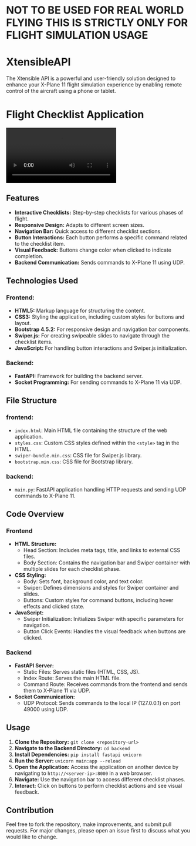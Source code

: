 # NOT TO BE USED FOR REAL WORLD FLYING THIS IS STRICTLY ONLY FOR FLIGHT SIMULATION USAGE

# XtensibleAPI
The Xtensible API is a powerful and user-friendly solution designed to enhance your X-Plane 11 flight simulation experience by enabling remote control of the aircraft using a phone or tablet. 

# Flight Checklist Application

![Image Description](https://i.imgur.com/mr023PY.mp4)
## Features

- **Interactive Checklists:** Step-by-step checklists for various phases of flight.
- **Responsive Design:** Adapts to different screen sizes.
- **Navigation Bar:** Quick access to different checklist sections.
- **Button Interactions:** Each button performs a specific command related to the checklist item.
- **Visual Feedback:** Buttons change color when clicked to indicate completion.
- **Backend Communication:** Sends commands to X-Plane 11 using UDP.

## Technologies Used

### Frontend:

- **HTML5:** Markup language for structuring the content.
- **CSS3:** Styling the application, including custom styles for buttons and layout.
- **Bootstrap 4.5.2:** For responsive design and navigation bar components.
- **Swiper.js:** For creating swipeable slides to navigate through the checklist items.
- **JavaScript:** For handling button interactions and Swiper.js initialization.

### Backend:

- **FastAPI:** Framework for building the backend server.
- **Socket Programming:** For sending commands to X-Plane 11 via UDP.

## File Structure

### frontend:

- `index.html`: Main HTML file containing the structure of the web application.
- `styles.css`: Custom CSS styles defined within the `<style>` tag in the HTML.
- `swiper-bundle.min.css`: CSS file for Swiper.js library.
- `bootstrap.min.css`: CSS file for Bootstrap library.

### backend:

- `main.py`: FastAPI application handling HTTP requests and sending UDP commands to X-Plane 11.

## Code Overview

### Frontend

- **HTML Structure:**
  - Head Section: Includes meta tags, title, and links to external CSS files.
  - Body Section: Contains the navigation bar and Swiper container with multiple slides for each checklist phase.
- **CSS Styling:**
  - Body: Sets font, background color, and text color.
  - Swiper: Defines dimensions and styles for Swiper container and slides.
  - Buttons: Custom styles for command buttons, including hover effects and clicked state.
- **JavaScript:**
  - Swiper Initialization: Initializes Swiper with specific parameters for navigation.
  - Button Click Events: Handles the visual feedback when buttons are clicked.

### Backend

- **FastAPI Server:**
  - Static Files: Serves static files (HTML, CSS, JS).
  - Index Route: Serves the main HTML file.
  - Command Route: Receives commands from the frontend and sends them to X-Plane 11 via UDP.
- **Socket Communication:**
  - UDP Protocol: Sends commands to the local IP (127.0.0.1) on port 49000 using UDP.

## Usage

1. **Clone the Repository:** `git clone <repository-url>`
2. **Navigate to the Backend Directory:** `cd backend`
3. **Install Dependencies:** `pip install fastapi uvicorn`
4. **Run the Server:** `uvicorn main:app --reload`
5. **Open the Application:** Access the application on another device by navigating to `http://<server-ip>:8000` in a web browser.
6. **Navigate:** Use the navigation bar to access different checklist phases.
7. **Interact:** Click on buttons to perform checklist actions and see visual feedback.

## Contribution

Feel free to fork the repository, make improvements, and submit pull requests. For major changes, please open an issue first to discuss what you would like to change.
